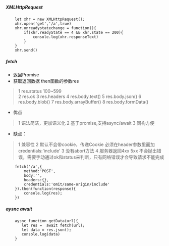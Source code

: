 ##### XMLHttpRequest
```
    let xhr = new XMLHttpRequest();
    xhr.open('get','/a',true)
    xhr.onreadystatechange = function(){
        if(xhr.readyState == 4 && xhr.state == 200){
            console.log(xhr.responseText)
        }
    }
    xhr.send()
```
##### fetch
- 返回Promise
- 获取返回数据  then函数的参数res 
> 1 res.status 100~599 <br>
  2 res.ok 
  3 res.headers
  4 res.body.text()
  5 res.body.json()
  6 res.body.blob()
  7 res.body.arrayBuffer()
  8 res.body.formData()
- 优点
> 1 语法简洁，更加语义化
  2 基于promise,支持async/await
  3 同构方便
- 缺点：
> 1 兼容性
  2 默认不会带cookie，传递Cookie 必须在header参数里面加credentials:'include'
  3 没有abort方法
  4 服务器返回4xx 5xx 不会抛出错误，需要手动通过ok和status来判断，只有网络错误才会导致请求不能完成
```
    fetch('/a',{
        method:'POST',
        body:'',
        headers:{},
        credentials:'omit/same-origin/include'
    }).then(function(response){
        console.log(res);
    })
```
##### aysnc await
```
    aysnc function getData(url){
       let res =  await fetch(url);
       let data = res.json();
       console.log(data)
    }
```